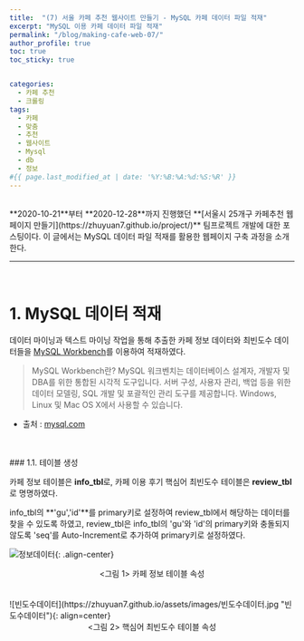 ```yaml
---
title:  "(7) 서울 카페 추천 웹사이트 만들기 - MySQL 카페 데이터 파일 적재"
excerpt: "MySQL 이용 카페 데이터 파일 적재"
permalink: "/blog/making-cafe-web-07/"
author_profile: true
toc: true
toc_sticky: true


categories:
  - 카페 추천
  - 크롤링
tags:
  - 카페 
  - 맞춤
  - 추천
  - 웹사이트
  - Mysql
  - db
  - 정보
#{{ page.last_modified_at | date: '%Y:%B:%A:%d:%S:%R' }}
---
```

<br>
**2020-10-21**부터 **2020-12-28**까지 진행했던 **[서울시 25개구 카페추천 웹페이지 만들기](https://zhuyuan7.github.io/project/)** 팀프로젝트 개발에 대한 포스팅이다.
이 글에서는 MySQL 데이터 파일 적재를 활용한 웹페이지 구축 과정을 소개한다.
<br>

-----

<br>

# 1. MySQL 데이터 적재

데이터 마이닝과 텍스트 마이닝 작업을 통해 추출한 카페 정보 데이터와 최빈도수 데이터들을 
[MySQL Workbench](https://www.mysql.com/products/workbench/)를 이용하여 적재하였다.

> MySQL Workbench란? 
MySQL 워크벤치는 데이터베이스 설계자, 개발자 및 DBA를 위한 통합된 시각적 도구입니다.
서버 구성, 사용자 관리, 백업 등을 위한 데이터 모델링, SQL 개발 및 포괄적인 관리 도구를 제공합니다.
Windows, Linux 및 Mac OS X에서 사용할 수 있습니다.
- 출처 : [mysql.com](https://www.mysql.com/products/workbench/)
<br>


<br>
### 1.1. 테이블 생성

카페 정보 테이블은 **info_tbl**로, 카페 이용 후기 핵심어 최빈도수 테이블은 **review_tbl**로 명명하였다.

info_tbl의 **'gu','id'**를 primary키로 설정하여 review_tbl에서 해당하는 데이터를 찾을 수 있도록 하였고,
review_tbl은 info_tbl의 'gu'와 'id'의 primary키와 충돌되지 않도록 'seq'를 Auto-Increment로 추가하여 
primary키로 설정하였다. 

![정보데이터](https://zhuyuan7.github.io/assets/images/정보데이터.jpg "정보데이터"){: .align-center}
<center> <그림 1> 카페 정보 테이블 속성 </center>
<br>


<br>
![빈도수데이터](https://zhuyuan7.github.io/assets/images/빈도수데이터.jpg "빈도수데이터"){: align=center}
<center> <그림 2> 핵심어 최빈도수 테이블 속성 </center>

<br>


<br>
